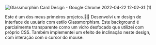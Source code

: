 ![Glassmorphim Card Design - Google Chrome 2022-04-22 12-02-31 (1)](https://user-images.githubusercontent.com/78566330/164742881-1a36021e-8b05-42e6-8cf4-e77ffa42a7dc.gif)


Este é um dos meus primeiros projetos.👨‍💻 Desenvolvi um design de interface de usuário com estilo Glassmorphism. Este background é parcialmente transparente como um vidro desfocado que utilizei com próprio CSS. Também implementei um efeito de inclinação neste design, com interação com o cursor do mouse.


